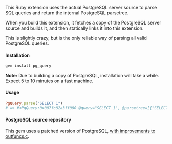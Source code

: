 This Ruby extension uses the actual PostgreSQL server source to parse SQL queries and return the internal PostgreSQL parsetree.

When you build this extension, it fetches a copy of the PostgreSQL server source and builds it, and then statically links it into this extension.

This is slightly crazy, but is the only reliable way of parsing all valid PostgreSQL queries.

#### Installation

```
gem install pg_query
```

**Note:** Due to building a copy of PostgreSQL, installation will take a while. Expect 5 to 10 minutes on a fast machine.

#### Usage

```ruby
PgQuery.parse("SELECT 1")
# => #<PgQuery:0x007fc82a3ff080 @query="SELECT 1", @parsetree=[{"SELECT"=>{"distinctClause"=>nil, "intoClause"=>nil, "targetList"=>[{"RESTARGET"=>{"name"=>nil, "indirection"=>nil, "val"=>{"A_CONST"=>{"val"=>1, "location"=>7}}, "location"=>7}}], "fromClause"=>nil, "whereClause"=>nil, "groupClause"=>nil, "havingClause"=>nil, "windowClause"=>nil, "valuesLists"=>nil, "sortClause"=>nil, "limitOffset"=>nil, "limitCount"=>nil, "lockingClause"=>nil, "withClause"=>nil, "op"=>0, "all"=>"false", "larg"=>nil, "rarg"=>nil}}], @warnings=[]> 
```

#### PostgreSQL source repository

This gem uses a patched version of PostgreSQL, [with improvements to outfuncs.c](https://github.com/pganalyze/postgres/compare/REL9_3_STABLE...more-outfuncs).
